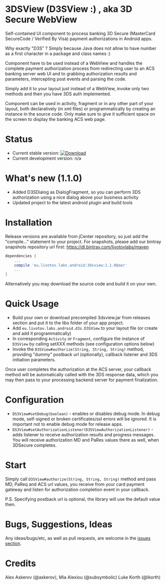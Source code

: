 3DSView (D3SView :) , aka 3D Secure WebView
===========================================

Self-contained UI component to process banking 3D Secure (MasterCard SecureCode / Verified By Visa) payment 
authorizations in Android apps.

Why exactly "D3S" ? Simply because Java does not allow to have number as a first character in a package and class names :)

Component have to be used instead of a WebView and handles the complete payment authorization process from redirecting user to an ACS banking server web UI and to grabbing authorization results and parameters, intercepting post events and parsing the code. 

Simply add it to your layout just instead of a WebView, invoke only two methods and then you have 3DS auth implemented.

Component can be used in activity, fragment or in any other part of your layout, both declaratively (in xml files) or programmatically by creating an instance in the source code.  Only make sure to give it sufficient space on the screen to display the banking ACS web page. 

Status
======

- Current stable version: [ ![Download](https://api.bintray.com/packages/livotovlabs/maven/3DSView/images/download.svg) ](https://bintray.com/livotovlabs/maven/3DSView/_latestVersion)
- Current development version: n/a

What's new (1.1.0)
==========
- Added D3SDialog as DialogFragment, so you can perform 3DS authorization using a nice dialog above your business activity
- Updated project to the latest android plugin and build tools

Installation
============

Release versions are available from jCenter repository, so just add the "compile..." statement to your project. For snapshots, please
add our bintray snapshots repository url first: https://dl.bintray.com/livotovlabs/maven

```groovy
dependencies {
    ...
    compile 'eu.livotov.labs.android:3dsview:1.1.0@aar'
    ...
}
```

Alternatively you may download the source code and build it on your own.


Quick Usage
===========

- Build your own or download precompiled 3dsview.jar from releases section and put it to the libs folder of your app project.
- Add `eu.livotov.labs.android.d3s.D3SView` to your layout file (or create and add it programmatically)
- In corresponding `Activity` or `Fragment`, configure the instance of `D3SView` by calling setXXX methods (see configuration options below)
- Invoke the `D3SView#authorize(String, String, String)` method, providing "dummy" postback url (optionally), callback listener and 3DS initiation parameters.

Once user completes the authorization at the ACS server, your callback method will be automatically called with the 3DS response data, which you may then pass to your processing backend server for payment finalization.

Configuration
=============

- `DS3View#setDebug(boolean)` - enables or disables debug mode. In debug mode, self-signed or broken certificates/ssl
 errors will be ignored. It is important not to enable debug mode for release apps.
- `DS3View#setAuthorizationListener(D3SViewAuthorizationListener)` - adds listener to receive authorization results and
progress messages. You will receive authorization MD and PaRes values there as well, when 3DSecure completes.


Start
=====

Simply call `D3SView#authorize(String, String, String)` method and pass MD, PaReq and ACS url values, you receive from your card payment gateway and listen for authorization completion event in your callback. 

P.S. Specifying postback url is optional, the library will use the default value then.

Bugs, Suggestions, Ideas
========================
Any ideas/bugs/etc, as well as pull requests, are welcome in the [issues section](https://github.com/LivotovLabs/3DSView/issues).

Credits
=======
Alex Askerov (@askerov), Mia Alexiou (@subsymbolic) Luke Korth (@lkorth)
